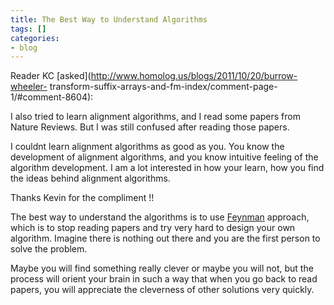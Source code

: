 ```yaml
---
title: The Best Way to Understand Algorithms
tags: []
categories:
- blog
---
```

Reader KC [asked](http://www.homolog.us/blogs/2011/10/20/burrow-wheeler-
transform-suffix-arrays-and-fm-index/comment-page-1/#comment-8604):
<!--more-->

>

I also tried to learn alignment algorithms, and I read some papers from Nature
Reviews. But I was still confused after reading those papers.

I couldnt learn alignment algorithms as good as you. You know the development
of alignment algorithms, and you know intuitive feeling of the algorithm
development. I am a lot interested in how your learn, how you find the ideas
behind alignment algorithms.

Thanks Kevin for the compliment !!

The best way to understand the algorithms is to use
[Feynman](http://en.wikipedia.org/wiki/Richard_Feynman) approach, which is to
stop reading papers and try very hard to design your own algorithm. Imagine
there is nothing out there and you are the first person to solve the problem.

Maybe you will find something really clever or maybe you will not, but the
process will orient your brain in such a way that when you go back to read
papers, you will appreciate the cleverness of other solutions very quickly.

